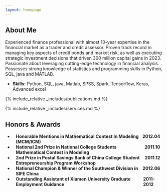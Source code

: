 ```yaml
---
layout: homepage
---
```


## About Me

Experienced finance professional with almost 10-year expertise in the financial market as a trader and credit assessor. Proven track record in managing key aspects of credit bonds and market risk, as well as executing strategic investment decisions that driven 300 million capital gains in 2023. Passionate about leveraging cutting-edge technology in financial analysis. Possesses strong knowledge of statistics and programming skills in Python, SQL, java and MATLAB.
-  **Skills:** Python, SQL, java, Matlab, SPSS, Spark, Tensorflow, Keras, Advanced excel



{% include_relative _includes/publications.md %}

{% include_relative _includes/services.md %}




## Honors & Awards
<ul>
  <li><h4 style="display: flex; justify-content: space-between; margin: 0 10px 0;">
  <span>Honorable Mentions in Mathematical Contest In Modeling (MCM/ICM)</span>
  <span> 2012.04</span>
</h4></li>
  <li><h4 style="display: flex; justify-content: space-between; margin: 0 10px 0;">
  <span>National 2nd Prize in National College Students Mathematical Contest in Modeling</span>
  <span> 2011.10</span>
</h4></li>
  <li><h4 style="display: flex; justify-content: space-between; margin: 0 10px 0;">
  <span>2nd Prize in Postal Savings Bank of China College Student Entrepreneurship Program Workshop</span>
  <span> 2011.12</span>
</h4></li>
  <li><h4 style="display: flex; justify-content: space-between; margin: 0 10px 0;">
  <span>National Champion & Winner of the Southwest Division in SIFE China</span>
  <span> 2012.06</span>
</h4></li>
  <li><h4 style="display: flex; justify-content: space-between; margin: 0 10px 0;">
  <span>Outstanding Assistant of Xiamen University Graduate Employment Guidance</span>
  <span> 2011-2012</span>
</h4></li>
</ul>



